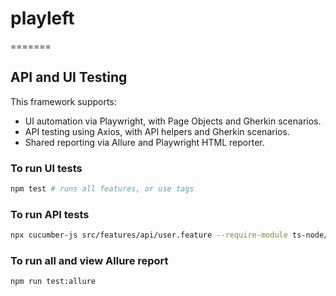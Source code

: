 
# playleft
=======
## API and UI Testing

This framework supports:

- UI automation via Playwright, with Page Objects and Gherkin scenarios.
- API testing using Axios, with API helpers and Gherkin scenarios.
- Shared reporting via Allure and Playwright HTML reporter.

### To run UI tests

```bash
npm test # runs all features, or use tags
```

### To run API tests

```bash
npx cucumber-js src/features/api/user.feature --require-module ts-node/register
```

### To run all and view Allure report

```bash
npm run test:allure
```

